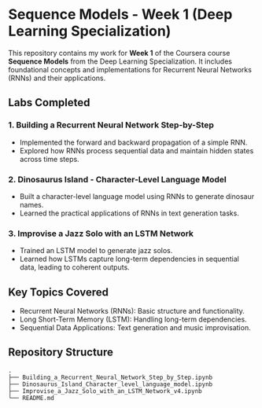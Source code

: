 # Sequence Models - Week 1 (Deep Learning Specialization)

This repository contains my work for **Week 1** of the Coursera course **Sequence Models** from the Deep Learning Specialization. It includes foundational concepts and implementations for Recurrent Neural Networks (RNNs) and their applications.

## Labs Completed
### 1. **Building a Recurrent Neural Network Step-by-Step**
   - Implemented the forward and backward propagation of a simple RNN.
   - Explored how RNNs process sequential data and maintain hidden states across time steps.

### 2. **Dinosaurus Island - Character-Level Language Model**
   - Built a character-level language model using RNNs to generate dinosaur names.
   - Learned the practical applications of RNNs in text generation tasks.

### 3. **Improvise a Jazz Solo with an LSTM Network**
   - Trained an LSTM model to generate jazz solos.
   - Learned how LSTMs capture long-term dependencies in sequential data, leading to coherent outputs.

## Key Topics Covered
- Recurrent Neural Networks (RNNs): Basic structure and functionality.
- Long Short-Term Memory (LSTM): Handling long-term dependencies.
- Sequential Data Applications: Text generation and music improvisation.

## Repository Structure
```plaintext
.
├── Building_a_Recurrent_Neural_Network_Step_by_Step.ipynb
├── Dinosaurus_Island_Character_level_language_model.ipynb
├── Improvise_a_Jazz_Solo_with_an_LSTM_Network_v4.ipynb
└── README.md
